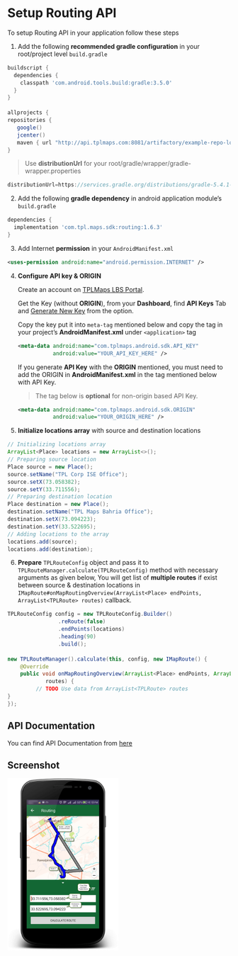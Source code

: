 # Setup Routing API
To setup Routing API in your application follow these steps
1. Add the following **recommended gradle configuration** in your root/project level `build.gradle`
``` groovy
buildscript {
  dependencies {
    classpath 'com.android.tools.build:gradle:3.5.0'
  }
}

allprojects {
repositories {
   google()
   jcenter()
   maven { url "http://api.tplmaps.com:8081/artifactory/example-repo-local/" }
}
```
> Use **distributionUrl** for your root/gradle/wrapper/gradle-wrapper.properties
```groovy
distributionUrl=https://services.gradle.org/distributions/gradle-5.4.1-all.zip
```
2. Add the following **gradle dependency** in android application module’s `build.gradle`
``` groovy
dependencies {
  implementation 'com.tpl.maps.sdk:routing:1.6.3'
}
```
3. Add Internet **permission** in your `AndroidManifest.xml`
``` xml
<uses-permission android:name="android.permission.INTERNET" />
```
4. **Configure API key & ORIGIN**

	Create an account on [TPLMaps LBS Portal](https://api.tplmaps.com/apiportal).

	Get the Key (without **ORIGIN**), from your **Dashboard**, find **API Keys** Tab and [Generate New Key](https://api.tplmaps.com/apiportal/#/app/billing/api-key-management) from the option. 

	Copy the key put it into `meta-tag` mentioned below and copy the tag in your project’s **AndroidManifest.xml** under `<application>` tag

    ```xml
    <meta-data android:name="com.tplmaps.android.sdk.API_KEY"
               android:value="YOUR_API_KEY_HERE" />
    ```
    If you generate **API Key** with the **ORIGIN** mentioned, you must need to add the ORIGIN in **AndroidManifest.xml** in the tag mentioned below with API Key.

	> The tag below is **optional** for non-origin based API Key.

    ```xml
    <meta-data android:name="com.tplmaps.android.sdk.ORIGIN"
               android:value="YOUR_ORIGIN_HERE" />
    ```
5.	**Initialize locations array** with source and destination locations
``` java
// Initializing locations array
ArrayList<Place> locations = new ArrayList<>();
// Preparing source location
Place source = new Place();
source.setName("TPL Corp ISE Office");
source.setX(73.058382);
source.setY(33.711556);
// Preparing destination location
Place destination = new Place();
destination.setName("TPL Maps Bahria Office");
destination.setX(73.094223);
destination.setY(33.522695);
// Adding locations to the array
locations.add(source);
locations.add(destination);
```
6.	**Prepare** `TPLRouteConfig` object and pass it to `TPLRouteManager.calculate(TPLRouteConfig)` method with necessary arguments as given below, You will get list of **multiple routes** if exist between source & destination locations in `IMapRoute#onMapRoutingOverview(ArrayList<Place> endPoints, ArrayList<TPLRoute> routes)` callback.
``` java
TPLRouteConfig config = new TPLRouteConfig.Builder()
                .reRoute(false)
                .endPoints(locations)
                .heading(90)
                .build();

new TPLRouteManager().calculate(this, config, new IMapRoute() {
    @Override
    public void onMapRoutingOverview(ArrayList<Place> endPoints, ArrayList<TPLRoute>
            routes) {
         // TODO Use data from ArrayList<TPLRoute> routes
}
});
```
## API Documentation
You can find API Documentation from [here](https://api.tplmaps.com/api-documentation/com/tpl/maps/sdk/routing/package-summary.html)
## Screenshot
<p float="left">
 <img src="documentation/Images/screenshots/Routing.png" width="250" />
</p></br>




